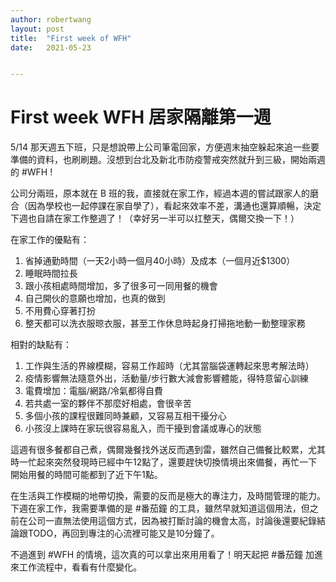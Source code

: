 ```yaml
---
author: robertwang
layout: post
title:  "First week of WFH"
date:   2021-05-23


---
```




# First week WFH 居家隔離第一週

5/14 那天週五下班，只是想說帶上公司筆電回家，方便週末抽空躲起來追一些要準備的資料，也刷刷題。沒想到台北及新北市防疫警戒突然就升到三級，開始兩週的 #WFH !

公司分兩班，原本就在 B 班的我，直接就在家工作，經過本週的嘗試跟家人的磨合（因為學校也一起停課在家自學了），看起來效率不差，溝通也還算順暢，決定下週也自請在家工作整週了！（幸好另一半可以扛整天，偶爾交換一下！）

在家工作的優點有：
1. 省掉通勤時間（一天2小時一個月40小時）及成本（一個月近$1300）
2. 睡眠時間拉長
2. 跟小孩相處時間增加，多了很多可一同用餐的機會
3. 自己開伙的意願也增加，也真的做到
4. 不用費心穿著打扮
5. 整天都可以洗衣服晾衣服，甚至工作休息時起身打掃拖地動一動整理家務

相對的缺點有：
1. 工作與生活的界線模糊，容易工作超時（尤其當腦袋運轉起來思考解法時）
2. 疫情影響無法隨意外出，活動量/步行數大減會影響體能，得特意留心訓練
3. 電費增加：電腦/網路/冷氣都得自費
4. 若共處一室的夥伴不那麼好相處，會很辛苦
5. 多個小孩的課程很難同時兼顧，又容易互相干擾分心
6. 小孩沒上課時在家玩很容易亂入，而干擾到會議或專心的狀態


這週有很多餐都自己煮，偶爾幾餐找外送反而遇到雷，雖然自己備餐比較累，尤其時一忙起來突然發現時已經中午12點了，還要趕快切換情境出來備餐，再忙一下開始用餐的時間可能都到了近下午1點。

在生活與工作模糊的地帶切換，需要的反而是極大的專注力，及時間管理的能力。下週在家工作，我需要準備的是 #番茄鐘 的工具，雖然早就知道這個用法，但之前在公司一直無法使用這個方式，因為被打斷討論的機會太高，討論後還要紀錄結論跟TODO，再回到專注的心流裡可能又是10分鐘了。

不過進到 #WFH 的情境，這次真的可以拿出來用用看了！明天起把 #番茄鐘 加進來工作流程中，看看有什麼變化。
